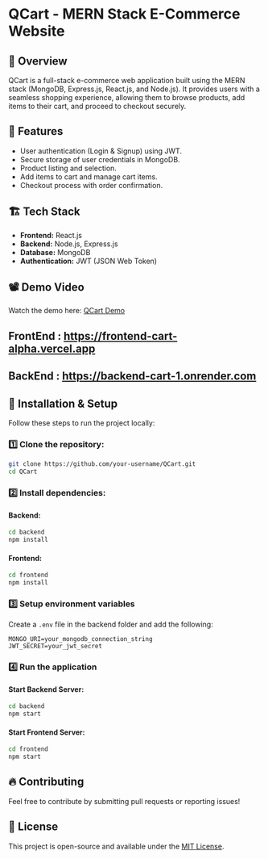 # QCart - MERN Stack E-Commerce Website

## 🛒 Overview
QCart is a full-stack e-commerce web application built using the MERN stack (MongoDB, Express.js, React.js, and Node.js). It provides users with a seamless shopping experience, allowing them to browse products, add items to their cart, and proceed to checkout securely.

## 🚀 Features
- User authentication (Login & Signup) using JWT.
- Secure storage of user credentials in MongoDB.
- Product listing and selection.
- Add items to cart and manage cart items.
- Checkout process with order confirmation.

## 🏗 Tech Stack
- **Frontend:** React.js
- **Backend:** Node.js, Express.js
- **Database:** MongoDB
- **Authentication:** JWT (JSON Web Token)


## 📽 Demo Video
Watch the demo here: [QCart Demo](https://drive.google.com/file/d/1QPvTgw-pOo6BQOV71i2QuRAgb9opNpkO/view?usp=share_link)

## FrontEnd : https://frontend-cart-alpha.vercel.app
## BackEnd : https://backend-cart-1.onrender.com

## 📂 Installation & Setup
Follow these steps to run the project locally:

### 1️⃣ Clone the repository:
```sh
git clone https://github.com/your-username/QCart.git
cd QCart
```

### 2️⃣ Install dependencies:
#### Backend:
```sh
cd backend
npm install
```
#### Frontend:
```sh
cd frontend
npm install
```

### 3️⃣ Setup environment variables
Create a `.env` file in the backend folder and add the following:
```
MONGO_URI=your_mongodb_connection_string
JWT_SECRET=your_jwt_secret
```

### 4️⃣ Run the application
#### Start Backend Server:
```sh
cd backend
npm start
```
#### Start Frontend Server:
```sh
cd frontend
npm start
```


## 🔥 Contributing
Feel free to contribute by submitting pull requests or reporting issues!

## 📜 License
This project is open-source and available under the [MIT License](LICENSE).

